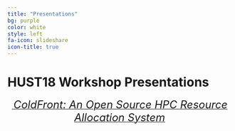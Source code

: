 ```yaml
---
title: "Presentations"
bg: purple
color: white
style: left
fa-icon: slideshare
icon-title: true
---
```


# HUST18 Workshop Presentations

<div style="text-align:center;">
  <p>
    <a href="2018_presentations/sc18_coldfront_presented.pdf">
      <i class="fa fa-file-text-o">&nbsp;<font size="5">ColdFront: An Open Source HPC Resource Allocation System</font></i>
    </a>
  </p>
</div>